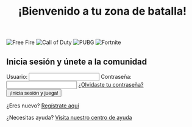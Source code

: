 <!DOCTYPE html>
<html lang="es">
<head>
  <meta charset="UTF-8">
  <meta name="viewport" content="width=device-width, initial-scale=1.0">
  <title>Inicio de sesión para gamers</title>
  <link rel="stylesheet" href="style.css">
</head>
<body>
  <header>
    <h1>¡Bienvenido a tu zona de batalla!</h1>
  </header>
  <main>
    <section class="imagenes">
      <img src="imagenes/freefire.jpg" alt="Free Fire">
      <img src="imagenes/callofduty.jpg" alt="Call of Duty">
      <img src="imagenes/pubg.jpg" alt="PUBG">
      <img src="imagenes/fortnite.jpg" alt="Fortnite">
    </section>
    <section class="formulario">
      <h2>Inicia sesión y únete a la comunidad</h2>
      <form action="#">
        <label for="usuario">Usuario:</label>
        <input type="text" id="usuario" name="usuario">
        <label for="contrasena">Contraseña:</label>
        <input type="password" id="contrasena" name="contrasena">
        <a href="#">¿Olvidaste tu contraseña?</a>
        <button type="submit">¡Inicia sesión y juega!</button>
      </form>
    </section>
    <section class="opciones">
      <p>¿Eres nuevo? <a href="#">Regístrate aquí</a></p>
      <p>¿Necesitas ayuda? <a href="#">Visita nuestro centro de ayuda</a></p>
    </section>
  </main>
  <script src="script.js"></script>
</body>
</html>
